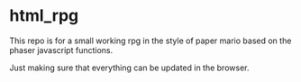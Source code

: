 # html_rpg
This repo is for a small working rpg in the style of paper mario based on the phaser javascript functions.

Just making sure that everything can be updated in the browser.
